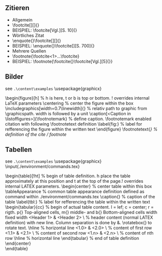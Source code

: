 ## Zitieren

 - Allgemein
  - \footcite[<Erster Text>][<Zweiter Text>]{<Quelle>}
  - BEISPIEL: \footcite[Vgl.][S. 10]{<Quelle>}
 - Wörtliches Zitat
  -  \enquote{<Text>}\footcite[<Erster Text>][<Zweiter Text>]{<Quelle>}
  - BEISPIEL: \enquote{<Text>}\footcite[][S. 700]{<Quelle>}
 - Mehrere Quellen
  - \footnote{\footcite<1>...\footcite<N>}
  - BEISPIEL: \footnote{\footcite{<Quelle>}\footcite[Vgl.][5]{<Quelle>}}
  
## Bilder
see `.\content\examples`
\usepackage{graphicx}

\begin{figure}[h]																	% h is here, t or b is top or bottom. ! overrides internal LaTeX parameters
	\centering																		% center the figure within the box
	\includegraphics[width=0.7\linewidth]{<Path>}									% relativ path to graphic from \graphicspath. width is followed by a unit
	\caption[<Caption in \listoffigures>]{<Caption below the figure>\footnotemark} 	% define caption. \footnotemark enabled citation with following \footnotetext definition
	\label{fig:<Lable name>}														% label for refferencing the figure within the written text 
\end{figure}
\footnotetext{<cite>}																% definition of the cite / footnote

## Tabellen 
see `.\content\examples`
\usepackage{graphicx}
\input{./environment/commands.tex}

\begin{table}[!ht] 						% begin of table definition. h place the table approximately at this position and t at the top of the page.! overrides internal LATEX parameters.
	\begin{center}						% center table within this box
		\tableAppearance				% common table appearance definition defined as command within ./environment/commands.tex
		\caption{<Caption>}				% caption of the table
		\label{tbl:<label name>}		% label for refferencing the table within the written text 
		\begin{tabular}{cc}				% begin of actual table content. l = lef; c = center; r = rigth. p{} Top-aligned cells, m{} middle- and b{} Bottom-aligned cells width fixed width
			<Header 1> & <Header 2> \\ 	% header content (normal LATEX definition) with new line. Column separation is done by &. \rotatebox{<degrees>} to rotate text.
			\hline						% horizontal line
			<1.0> & <2.0> \\			% content of first row
			<1.1> & <2.1> \\			% content of second row	
			<1.n> & <2.n> \\			% content of nth row
			\hline						% horizontal line
		\end{tabular}					% end of table definition
	\end{center}	
\end{table}
